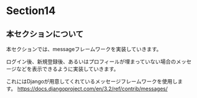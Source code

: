 # Section14

## 本セクションについて

本セクションでは、messageフレームワークを実装していきます。

ログイン後、新規登録後、あるいはプロフィールが埋まっていない場合のメッセージなどを表示できるように実装していきます。

これにはDjangoが用意してくれているメッセージフレームワークを使用します。
https://docs.djangoproject.com/en/3.2/ref/contrib/messages/

